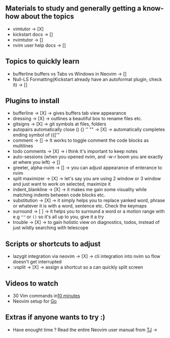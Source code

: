 ## Materials to study and generally getting a know-how about the topics
- vimtutor -> [X]
- kickstart docs -> []
- nvimtutor -> []
- nvim user help docs -> []

## Topics to quickly learn
- bufferline buffers vs Tabs vs Windows in Neovim -> []
- Null-LS Formatting(Kickstart already have an autoformat plugin, check it) -> [] 

## Plugins to install

- bufferline -> [X] -> gives buffers tab view appearance
- dressing -> [X] -> outlines a beautiful box to rename files etc.
- gitsigns -> [X] -> git symbols at files, folders
- autopairs automatically close () {} '' "" -> [X] -> automatically completes ending symbol of ({['"
- comment -> [] -> It works to toggle comment the code blocks as multilines
- todo comments -> [X] -> i think it's important to keep notes 
- auto-sessions (when you opened nvim, and <space>-w-r boom you are exactly at where you left) -> [] 
- greeter, alpha-nvim -> [] -> you can adjust appearance of enterance to nvim
- split maximizer -> [X] -> let's say you are using 2 window or 3 window and just want to work on selected, maximize it
- indent_blankline -> [X] -> it makes me gain some visuality while matching indents between code blocks etc.
- substitution -> [X] -> it simply helps you to replace yanked word, phrase or whatever it is with a word, sentence etc. Check the keymaps
- surround -> [ ] -> it helps you to surround a word or a motion range with e.g `""` or `()` so it's all up to you, give it a try
- trouble -> [X] -> to gain holistic view on diagnostics, todos, instead of just wildly searching with telescope

## Scripts or shortcuts to adjust

- lazygit integration via neovim -> [X] -> cli integration into nvim so flow doesn't get interrupted
- :vsplit -> [X] -> assign a shortcut so a can quickly split screen 



## Videos to watch
- 30 Vim commands in[10 minutes](https://www.youtube.com/watch?v=RSlrxE21l_k)
- Neovim setup for [Go](https://www.youtube.com/watch?v=i04sSQjd-qo)





## Extras if anyone wants to try :)
- Have enought time ? Read the entire Neovim user manual from [TJ](https://www.youtube.com/watch?v=kJVqxFnhIuw) -> 

